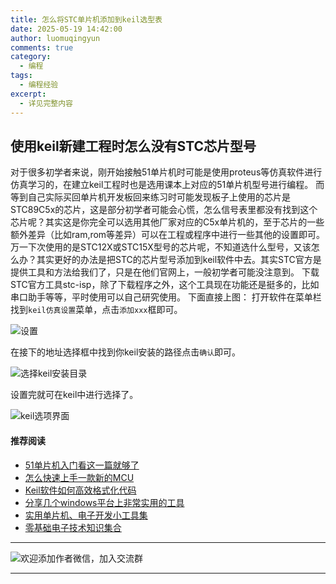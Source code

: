 ```yaml
---
title: 怎么将STC单片机添加到keil选型表
date: 2025-05-19 14:42:00
author: luomuqingyun
comments: true
category:
  - 编程
tags:
  - 编程经验
excerpt:
  - 详见完整内容
---
```

## 使用keil新建工程时怎么没有STC芯片型号
对于很多初学者来说，刚开始接触51单片机时可能是使用proteus等仿真软件进行仿真学习的，在建立keil工程时也是选用课本上对应的51单片机型号进行编程。
而等到自己实际买回单片机开发板回来练习时可能发现板子上使用的芯片是STC89C5x的芯片，这是部分初学者可能会心慌，怎么信号表里都没有找到这个芯片呢？其实这是你完全可以选用其他厂家对应的C5x单片机的，至于芯片的一些额外差异（比如ram,rom等差异）可以在工程或程序中进行一些其他的设置即可。万一下次使用的是STC12X或STC15X型号的芯片呢，不知道选什么型号，又该怎么办？其实更好的办法是把STC的芯片型号添加到keil软件中去。其实STC官方是提供工具和方法给我们了，只是在他们官网上，一般初学者可能没注意到。
下载STC官方工具stc-isp，除了下载程序之外，这个工具现在功能还是挺多的，比如串口助手等等，平时使用可以自己研究使用。
下面直接上图：
打开软件在菜单栏找到`keil仿真设置`菜单，点击`添加xxx`框即可。

![设置](https://files.mdnice.com/user/38598/b487784d-14bf-401c-8efa-8cf042f476ff.png)

在接下的地址选择框中找到你keil安装的路径点击`确认`即可。

![选择keil安装目录](https://files.mdnice.com/user/38598/20e939a5-f46f-4a8a-a005-bbc02e79cbae.png)

设置完就可在keil中进行选择了。

![keil选项界面](https://files.mdnice.com/user/38598/a17f946f-6f58-47d2-afc4-0c6ac532c696.png)


#### 推荐阅读
- [51单片机入门看这一篇就够了](https://mp.weixin.qq.com/s?__biz=MzI1OTQ4MTg4Ng==&mid=2247485523&idx=1&sn=b7fcd1b86e2467d6f03b1a520c39bb06&chksm=ea790022dd0e893452c4994fa16d63111b16d9878c303712f695b58b7af360b7b18c1ed4b201&token=1711068967&lang=zh_CN#rd)
- [怎么快速上手一款新的MCU](https://mp.weixin.qq.com/s?__biz=MzI1OTQ4MTg4Ng==&mid=2247485581&idx=1&sn=b36e6536717774f7931c7aa93d5b237a&chksm=ea7900fcdd0e89ea0db13737720edc996fcb3fdbab3e43b4a92316240ac66d4b5a8bf9a07e78&token=466212876&lang=zh_CN#rd)
- [Keil软件如何高效格式化代码](https://mp.weixin.qq.com/s?__biz=MzI1OTQ4MTg4Ng==&mid=2247485572&idx=1&sn=17cefa35d9d660083d419a7e9b6db6f7&chksm=ea7900f5dd0e89e35b65ba26354cc69ad24f686d8e18abd34e0932567a9345e8c9ed653eee6b&token=1711068967&lang=zh_CN#rd)
- [分享几个windows平台上非常实用的工具](https://mp.weixin.qq.com/s?__biz=MzI1OTQ4MTg4Ng==&mid=2247485420&idx=2&sn=728ca4abbadf7caf51c392e7d7045cbe&chksm=ea790f9ddd0e868b9fa162c80db1876199845f387bbe851c8d38a4e8412329ae635916c13cfb&token=1711068967&lang=zh_CN#rd)
- [实用单片机、电子开发小工具集](https://mp.weixin.qq.com/s?__biz=MzI1OTQ4MTg4Ng==&mid=2247485606&idx=1&sn=2b433faa2e436fc762dc538c9cf3fe14&chksm=ea7900d7dd0e89c169f8948ff3d423016c8f51f1c914eb7b0d20cba8145b9ffa54815915d67b&token=1580674001&lang=zh_CN#rd)
- [零基础电子技术知识集合](https://mp.weixin.qq.com/s?__biz=MzI1OTQ4MTg4Ng==&mid=2247485689&idx=4&sn=211c2d0871a19c5e92cdf0c34f01d96b&chksm=ea790088dd0e899e3042a649a346bc98e94189d1fd18da2b954a7ddb781582dc2d0a82e07f4d&token=970763775&lang=zh_CN#rd)
----

![欢迎添加作者微信，加入交流群](https://files.mdnice.com/user/38598/37e7b97e-a5c7-44d1-9e48-bbe22ab3141d.jpg)

----
